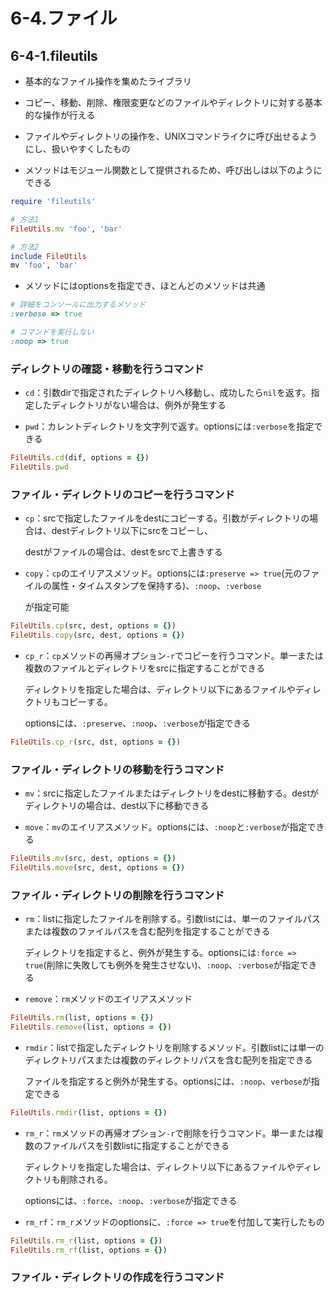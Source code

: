 6-4.ファイル
===========

## 6-4-1.fileutils

* 基本的なファイル操作を集めたライブラリ

* コピー、移動、削除、権限変更などのファイルやディレクトリに対する基本的な操作が行える

* ファイルやディレクトリの操作を、UNIXコマンドライクに呼び出せるようにし、扱いやすくしたもの

* メソッドはモジュール関数として提供されるため、呼び出しは以下のようにできる

```ruby
require 'fileutils'

# 方法1
FileUtils.mv 'foo', 'bar'

# 方法2
include FileUtils
mv 'foo', 'bar'
```

* メソッドにはoptionsを指定でき、ほとんどのメソッドは共通

```ruby
# 詳細をコンソールに出力するメソッド
:verbose => true

# コマンドを実行しない
:noop => true
```

### ディレクトリの確認・移動を行うコマンド

* `cd`：引数dirで指定されたディレクトリへ移動し、成功したら`nil`を返す。指定したディレクトリがない場合は、例外が発生する

* `pwd`：カレントディレクトリを文字列で返す。optionsには`:verbose`を指定できる

```ruby
FileUtils.cd(dif, options = {})
FileUtils.pwd
```

### ファイル・ディレクトリのコピーを行うコマンド

* `cp`：srcで指定したファイルをdestにコピーする。引数がディレクトリの場合は、destディレクトリ以下にsrcをコピーし、

  destがファイルの場合は、destをsrcで上書きする

* `copy`：`cp`のエイリアスメソッド。optionsには`:preserve => true`(元のファイルの属性・タイムスタンプを保持する)、`:noop`、`:verbose`

  が指定可能

```ruby
FileUtils.cp(src, dest, options = {})
FileUtils.copy(src, dest, options = {})
```

* `cp_r`：`cp`メソッドの再帰オプション`-r`でコピーを行うコマンド。単一または複数のファイルとディレクトリをsrcに指定することができる

  ディレクトリを指定した場合は、ディレクトリ以下にあるファイルやディレクトリもコピーする。

  optionsには、`:preserve`、`:noop`、`:verbose`が指定できる

```ruby
FileUtils.cp_r(src, dst, options = {})
```

### ファイル・ディレクトリの移動を行うコマンド

* `mv`：srcに指定したファイルまたはディレクトリをdestに移動する。destがディレクトリの場合は、dest以下に移動できる

* `move`：`mv`のエイリアスメソッド。optionsには、`:noop`と`:verbose`が指定できる

```ruby
FileUtils.mv(src, dest, options = {})
FileUtils.move(src, dest, options = {})
```

### ファイル・ディレクトリの削除を行うコマンド

* `rm`：listに指定したファイルを削除する。引数listには、単一のファイルパスまたは複数のファイルパスを含む配列を指定することができる

  ディレクトリを指定すると、例外が発生する。optionsには`:force => true`(削除に失敗しても例外を発生させない)、`:noop`、`:verbose`が指定できる

* `remove`：`rm`メソッドのエイリアスメソッド

```ruby
FileUtils.rm(list, options = {})
FileUtils.remove(list, options = {})
```

* `rmdir`：listで指定したディレクトリを削除するメソッド。引数listには単一のディレクトリパスまたは複数のディレクトリパスを含む配列を指定できる

  ファイルを指定すると例外が発生する。optionsには、`:noop`、`verbose`が指定できる

```ruby
FileUtils.rmdir(list, options = {})
```

* `rm_r`：`rm`メソッドの再帰オプション`-r`で削除を行うコマンド。単一または複数のファイルパスを引数listに指定することができる

  ディレクトリを指定した場合は、ディレクトリ以下にあるファイルやディレクトリも削除される。

  optionsには、`:force`、`:noop`、`:verbose`が指定できる

* `rm_rf`：`rm_r`メソッドのoptionsに、`:force => true`を付加して実行したもの

```ruby
FileUtils.rm_r(list, options = {})
FileUtils.rm_rf(list, options = {})
```

### ファイル・ディレクトリの作成を行うコマンド
